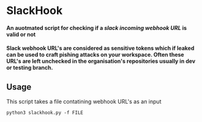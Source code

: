 # SlackHook

#### An auotmated script for checking if a __*slack incoming webhook URL*__ is valid or not

#### Slack webhook URL's are considered as sensitive tokens which if leaked can be used to craft pishing attacks on your workspace. Often these URL's are left unchecked in the organisation's repositories usually in dev or testing branch.

## Usage

This script takes a file contatining webhook URL's as an input

```python3 slackhook.py -f FILE```

